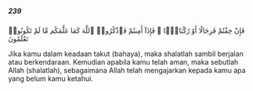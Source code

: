 ##### 239

<span class="ayah">فَإِنْ خِفْتُمْ فَرِجَالًا أَوْ رُكْبَانًۭا ۖ فَإِذَآ أَمِنتُمْ فَٱذْكُرُوا۟ ٱللَّهَ كَمَا عَلَّمَكُم مَّا لَمْ تَكُونُوا۟ تَعْلَمُونَ</span>

<span class="ayah_translation">Jika kamu dalam keadaan takut (bahaya), maka shalatlah sambil berjalan atau berkendaraan. Kemudian apabila kamu telah aman, maka sebutlah Allah (shalatlah), sebagaimana Allah telah mengajarkan kepada kamu apa yang belum kamu ketahui.</span>
